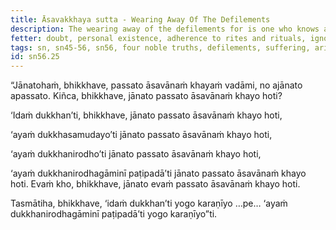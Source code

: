 ```yaml
---
title: Āsavakkhaya sutta - Wearing Away Of The Defilements
description: The wearing away of the defilements for is one who knows and sees the Four Noble Truths.
fetter: doubt, personal existence, adherence to rites and rituals, ignorance
tags: sn, sn45-56, sn56, four noble truths, defilements, suffering, arising, cessation, way of practice, path
id: sn56.25
---
```


“Jānatohaṁ, bhikkhave, passato āsavānaṁ khayaṁ vadāmi, no ajānato apassato. Kiñca, bhikkhave, jānato passato āsavānaṁ khayo hoti?

‘Idaṁ dukkhan’ti, bhikkhave, jānato passato āsavānaṁ khayo hoti,

‘ayaṁ dukkhasamudayo’ti jānato passato āsavānaṁ khayo hoti,

‘ayaṁ dukkhanirodho’ti jānato passato āsavānaṁ khayo hoti,

‘ayaṁ dukkhanirodhagāminī paṭipadā’ti jānato passato āsavānaṁ khayo hoti. Evaṁ kho, bhikkhave, jānato evaṁ passato āsavānaṁ khayo hoti.

Tasmātiha, bhikkhave, ‘idaṁ dukkhan’ti yogo karaṇīyo …pe… ‘ayaṁ dukkhanirodhagāminī paṭipadā’ti yogo karaṇīyo”ti.
